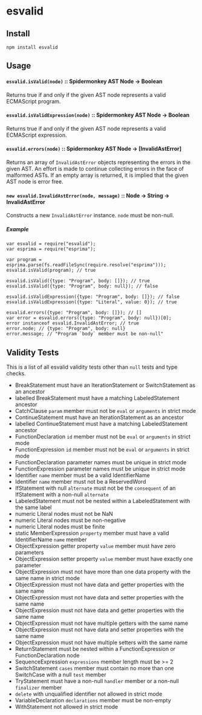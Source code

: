 # esvalid

## Install

    npm install esvalid

## Usage

#### `esvalid.isValid(node)` :: Spidermonkey AST Node → Boolean

Returns true if and only if the given AST node represents a valid ECMAScript
program.

#### `esvalid.isValidExpression(node)` :: Spidermonkey AST Node → Boolean

Returns true if and only if the given AST node represents a valid ECMAScript
expression.

#### `esvalid.errors(node)` :: Spidermonkey AST Node → [InvalidAstError]

Returns an array of `InvalidAstError` objects representing the errors in the
given AST. An effort is made to continue collecting errors in the face of
malformed ASTs. If an empty array is returned, it is implied that the given AST
node is error free.

#### `new esvalid.InvalidAstError(node, message)` :: Node -> String -> InvalidAstError

Constructs a new `InvalidAstError` instance. `node` must be non-null.

##### Example

```
var esvalid = require("esvalid");
var esprima = require("esprima");

var program = esprima.parse(fs.readFileSync(require.resolve("esprima")));
esvalid.isValid(program); // true

esvalid.isValid({type: "Program", body: []}); // true
esvalid.isValid({type: "Program", body: null}); // false

esvalid.isValidExpression({type: "Program", body: []}); // false
esvalid.isValidExpression({type: "Literal", value: 0}); // true

esvalid.errors({type: "Program", body: []}); // []
var error = esvalid.errors({type: "Program", body: null})[0];
error instanceof esvalid.InvalidAstError; // true
error.node; // {type: "Program", body: null}
error.message; // "Program `body` member must be non-null"
```

## Validity Tests

This is a list of all esvalid validity tests other than `null` tests and type checks.

* BreakStatement must have an IterationStatement or SwitchStatement as an ancestor
* labelled BreakStatement must have a matching LabeledStatement ancestor
* CatchClause `param` member must not be `eval` or `arguments` in strict mode
* ContinueStatement must have an IterationStatement as an ancestor
* labelled ContinueStatement must have a matching LabeledStatement ancestor
* FunctionDeclaration `id` member must not be `eval` or `arguments` in strict mode
* FunctionExpression `id` member must not be `eval` or `arguments` in strict mode
* FunctionDeclaration parameter names must be unique in strict mode
* FunctionExpression parameter names must be unique in strict mode
* Identifier `name` member must be a valid IdentifierName
* Identifier `name` member must not be a ReservedWord
* IfStatement with null `alternate` must not be the `consequent` of an IfStatement with a non-null `alternate`
* LabeledStatement must not be nested within a LabeledStatement with the same label
* numeric Literal nodes must not be NaN
* numeric Literal nodes must be non-negative
* numeric Literal nodes must be finite
* static MemberExpression `property` member must have a valid IdentifierName `name` member
* ObjectExpression getter property `value` member must have zero parameters
* ObjectExpression setter property `value` member must have exactly one parameter
* ObjectExpression must not have more than one data property with the same name in strict mode
* ObjectExpression must not have data and getter properties with the same name
* ObjectExpression must not have data and setter properties with the same name
* ObjectExpression must not have data and getter properties with the same name
* ObjectExpression must not have multiple getters with the same name
* ObjectExpression must not have data and setter properties with the same name
* ObjectExpression must not have multiple setters with the same name
* ReturnStatement must be nested within a FunctionExpression or FunctionDeclaration node
* SequenceExpression `expressions` member length must be >= 2
* SwitchStatement `cases` member must contain no more than one SwitchCase with a null `test` member
* TryStatement must have a non-null `handler` member or a non-null `finalizer` member
* `delete` with unqualified identifier not allowed in strict mode
* VariableDeclaration `declarations` member must be non-empty
* WithStatement not allowed in strict mode
